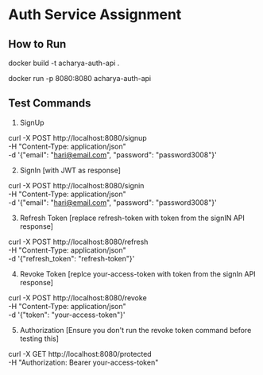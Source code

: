 # Auth Service Assignment

## How to Run

docker build -t acharya-auth-api .

docker run -p 8080:8080 acharya-auth-api


## Test Commands 

1) SignUp

curl -X POST http://localhost:8080/signup \
  -H "Content-Type: application/json" \
  -d '{"email": "hari@email.com", "password": "password3008"}'

2) SignIn [with JWT as response]

curl -X POST http://localhost:8080/signin \
  -H "Content-Type: application/json" \
  -d '{"email": "hari@email.com", "password": "password3008"}'

3) Refresh Token [replace refresh-token with token from the signIN API response]

curl -X POST http://localhost:8080/refresh \
  -H "Content-Type: application/json" \
  -d '{"refresh_token": "refresh-token"}'

4) Revoke Token [replce your-access-token with token from the signIn API response]

curl -X POST http://localhost:8080/revoke \
  -H "Content-Type: application/json" \
  -d '{"token": "your-access-token"}'

5) Authorization [Ensure you don't run the revoke token command before testing this]

curl -X GET http://localhost:8080/protected \
  -H "Authorization: Bearer your-access-token"